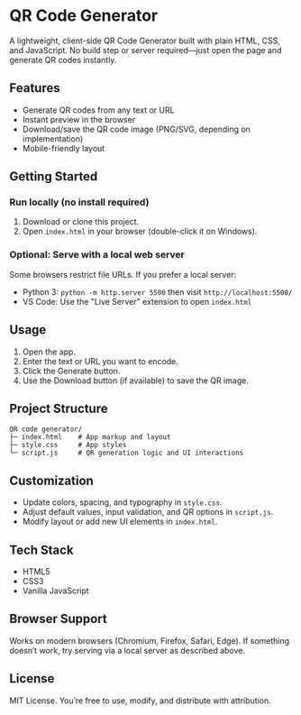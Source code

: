 # QR Code Generator

A lightweight, client-side QR Code Generator built with plain HTML, CSS, and JavaScript. No build step or server required—just open the page and generate QR codes instantly.

## Features
- Generate QR codes from any text or URL
- Instant preview in the browser
- Download/save the QR code image (PNG/SVG, depending on implementation)
- Mobile-friendly layout

## Getting Started

### Run locally (no install required)
1. Download or clone this project.
2. Open `index.html` in your browser (double-click it on Windows).

### Optional: Serve with a local web server
Some browsers restrict file URLs. If you prefer a local server:
- Python 3: `python -m http.server 5500` then visit `http://localhost:5500/`
- VS Code: Use the "Live Server" extension to open `index.html`

## Usage
1. Open the app.
2. Enter the text or URL you want to encode.
3. Click the Generate button.
4. Use the Download button (if available) to save the QR image.

## Project Structure
```
QR code generator/
├─ index.html    # App markup and layout
├─ style.css     # App styles
└─ script.js     # QR generation logic and UI interactions
```

## Customization
- Update colors, spacing, and typography in `style.css`.
- Adjust default values, input validation, and QR options in `script.js`.
- Modify layout or add new UI elements in `index.html`.

## Tech Stack
- HTML5
- CSS3
- Vanilla JavaScript

## Browser Support
Works on modern browsers (Chromium, Firefox, Safari, Edge). If something doesn’t work, try serving via a local server as described above.


## License
MIT License. You’re free to use, modify, and distribute with attribution.
